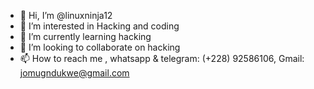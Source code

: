 - 👋 Hi, I’m @linuxninja12
- 👀 I’m interested in Hacking and coding
- 🌱 I’m currently learning hacking
- 💞️ I’m looking to collaborate on hacking
- 📫 How to reach me , whatsapp & telegram: (+228) 92586106, Gmail: jomugndukwe@gmail.com

<!---
linuxninja12/linuxninja12 is a ✨ special ✨ repository because its `README.md` (this file) appears on your GitHub profile.
You can click the Preview link to take a look at your changes.
--->
